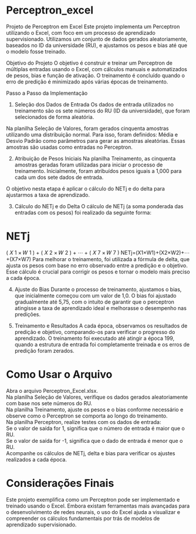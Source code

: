 # Perceptron_excel

Projeto de Perceptron em Excel
Este projeto implementa um Perceptron utilizando o Excel, com foco em um processo de aprendizado supervisionado. Utilizamos um conjunto de dados gerados aleatoriamente, baseados no ID da universidade (RU), e ajustamos os pesos e bias até que o modelo fosse treinado.

Objetivo do Projeto
O objetivo é construir e treinar um Perceptron de múltiplas entradas usando o Excel, com cálculos manuais e automatizados de pesos, bias e função de ativação. O treinamento é concluído quando o erro de predição é minimizado após várias épocas de treinamento.

Passo a Passo da Implementação
1. Seleção dos Dados de Entrada
Os dados de entrada utilizados no treinamento são os sete números do RU (ID da universidade), que foram selecionados de forma aleatória.

Na planilha Seleção de Valores, foram gerados cinquenta amostras utilizando uma distribuição normal. Para isso, foram definidos:
Média e Desvio Padrão como parâmetros para gerar as amostras aleatórias.
Essas amostras são usadas como entradas no Perceptron.

2. Atribuição de Pesos Iniciais
Na planilha Treinamento, as cinquenta amostras geradas foram utilizadas para iniciar o processo de treinamento. Inicialmente, foram atribuídos pesos iguais a 1,000 para cada um dos sete dados de entrada.

O objetivo nesta etapa é aplicar o cálculo do NETj e do delta para ajustarmos a taxa de aprendizado.

3. Cálculo do NETj e do Delta
O cálculo de NETj (a soma ponderada das entradas com os pesos) foi realizado da seguinte forma:

NETj
=
(
𝑋
1
×
𝑊
1
)
+
(
𝑋
2
×
𝑊
2
)
+
⋯
+
(
𝑋
7
×
𝑊
7
)
NETj=(X1×W1)+(X2×W2)+⋯+(X7×W7)
Para melhorar o treinamento, foi utilizada a fórmula de delta, que ajusta os pesos com base no erro observado entre a predição e o objetivo. Esse cálculo é crucial para corrigir os pesos e tornar o modelo mais preciso a cada época.

4. Ajuste do Bias
Durante o processo de treinamento, ajustamos o bias, que inicialmente começou com um valor de 1,0. O bias foi ajustado gradualmente até 5,75, com o intuito de garantir que o perceptron atingisse a taxa de aprendizado ideal e melhorasse o desempenho nas predições.

5. Treinamento e Resultados
A cada época, observamos os resultados de predição e objetivo, comparando-os para verificar o progresso do aprendizado.
O treinamento foi executado até atingir a época 199, quando a estrutura de entrada foi completamente treinada e os erros de predição foram zerados.

# Como Usar o Arquivo
Abra o arquivo Perceptron_Excel.xlsx.  
Na planilha Seleção de Valores, verifique os dados gerados aleatoriamente com base nos sete números do RU.  
Na planilha Treinamento, ajuste os pesos e o bias conforme necessário e observe como o Perceptron se comporta ao longo do treinamento.  
Na planilha Perceptron, realize testes com os dados de entrada:  
Se o valor de saída for 1, significa que o número de entrada é maior que o RU.  
Se o valor de saída for -1, significa que o dado de entrada é menor que o RU.  
Acompanhe os cálculos de NETj, delta e bias para verificar os ajustes realizados a cada época.

# Considerações Finais
Este projeto exemplifica como um Perceptron pode ser implementado e treinado usando o Excel. Embora existam ferramentas mais avançadas para o desenvolvimento de redes neurais, o uso do Excel ajuda a visualizar e compreender os cálculos fundamentais por trás de modelos de aprendizado supervisionado.
